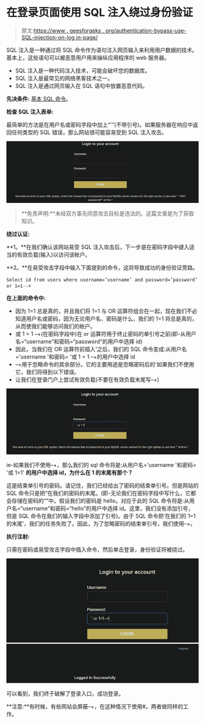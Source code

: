 # 在登录页面使用 SQL 注入绕过身份验证

> 原文:[https://www . geesforgeks . org/authentication-bypass-use-SQL-injection-on-log in-page/](https://www.geeksforgeeks.org/authentication-bypass-using-sql-injection-on-login-page/)

SQL 注入是一种通过将 SQL 命令作为语句注入网页输入来利用用户数据的技术。基本上，这些语句可以被恶意用户用来操纵应用程序的 web 服务器。

*   SQL 注入是一种代码注入技术，可能会破坏您的数据库。
*   SQL 注入是最常见的网络黑客技术之一。
*   SQL 注入是通过网页输入在 SQL 语句中放置恶意代码。

**先决条件:** [基本 SQL 命令](https://www.geeksforgeeks.org/sql-tutorial/)。

**检查 SQL 注入表单:**

最简单的方法是在用户名或密码字段中加上“'”(不带引号)。如果服务器在响应中返回任何类型的 SQL 错误，那么网站很可能容易受到 SQL 注入攻击。

![checking for SQL Injection](img/ce6d2a0eb8ef838bdcc2bc0560bf8ccf.png)

> **免责声明:**未经双方事先同意攻击目标是违法的。这篇文章是为了获取知识。

**绕过认证:**

**1。**在我们确认该网站易受 SQL 注入攻击后，下一步是在密码字段中键入适当的有效负载(输入)以访问该帐户。

**2。**在易受攻击字段中输入下面提到的命令，这将导致成功的身份验证旁路。

```
Select id from users where username=’username’ and password=’password’ or 1=1--+

```

**在上面的命令中:**

*   因为 1=1 总是真的，并且我们将 1=1 与 OR 运算符组合在一起，现在我们不必知道用户名或密码，因为无论用户名、密码是什么，我们的 1=1 将总是真的，从而使我们能够访问我们的帐户。
*   或 1 = 1 –+(在密码字段中)在 or 运算符用于终止密码的单引号之前(即-从用户名=“username”和密码=“password”的用户中选择 id)
*   因此，当我们在 OR 运算符前插入'之后，我们的 SQL 命令变成:从用户名='username '和密码= '或 1 = 1 –+的用户中选择 id
*   –+用于忽略命令的其余部分。它的主要用途是忽略密码后的'如果我们不使用它，我们将得到以下错误。
*   让我们在登录门户上尝试有效负载(不要在有效负载末尾写–+)

![](img/269dcce22987a6f69d7869010dcff832.png)

ie-如果我们不使用–+，那么我们的 sql 命令将是:从用户名='username '和密码= '或 1=1'
**的用户中选择 id，为什么在 1 的末尾有那个？**

这是结束单引号的密码。请记住，我们已经给出了密码的结束单引号。但是网站的 SQL 命令只是把“在我们的密码的末尾。(即-无论我们在密码字段中写什么，它都会存储在密码的“”中。假设我们的密码是 hello。对应于此的 SQL 命令将是:从用户名=“username”和密码=“hello”的用户中选择 id。这里，我们没有添加引号，但是 SQL 命令在我们的输入字段中添加了引号)。由于 SQL 命令把‘在我们的 1=1 的末尾’，我们的任务失败了。因此，为了忽略密码的结束单引号，我们使用–+。

**执行注射:**

只需在密码或易受攻击字段中插入命令，然后单击登录，身份验证将被绕过。

![executing the SQL Injection attack](img/fc966c5f6fd483bcefd4e1f9fae75231.png) ![Authentication Bypassed](img/fa9993be0e7a6aafb45edfa9e0e60238.png)

可以看到，我们终于破解了登录入口，成功登录。

**注意:**有时候，有些网站会屏蔽–+，在这种情况下使用#。两者做同样的工作。